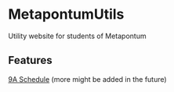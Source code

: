# MetapontumUtils
 Utility website for students of Metapontum

## Features
 [9A Schedule](isglassen.github.io/MetapontumUtils/schedule) (more might be added in the future)
